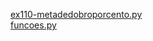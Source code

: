  
<a href='https://gabrielryanft.github.io/learning/cursoemvideo/python/exerciciospython/aula22 funcoes locais/ex110/ex110-metadedobroporcento.py/' target='_blank' rel='next'>ex110-metadedobroporcento.py</a><br/>
<a href='https://gabrielryanft.github.io/learning/cursoemvideo/python/exerciciospython/aula22 funcoes locais/ex110/funcoes.py/' target='_blank' rel='next'>funcoes.py</a><br/>
